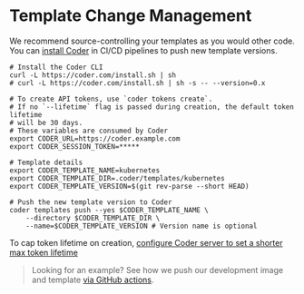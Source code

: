 # Template Change Management

We recommend source-controlling your templates as you would other
code. You can [install Coder](../install/) in CI/CD pipelines to push new
template versions.

```console
# Install the Coder CLI
curl -L https://coder.com/install.sh | sh
# curl -L https://coder.com/install.sh | sh -s -- --version=0.x

# To create API tokens, use `coder tokens create`.
# If no `--lifetime` flag is passed during creation, the default token lifetime
# will be 30 days.
# These variables are consumed by Coder
export CODER_URL=https://coder.example.com
export CODER_SESSION_TOKEN=*****

# Template details
export CODER_TEMPLATE_NAME=kubernetes
export CODER_TEMPLATE_DIR=.coder/templates/kubernetes
export CODER_TEMPLATE_VERSION=$(git rev-parse --short HEAD)

# Push the new template version to Coder
coder templates push --yes $CODER_TEMPLATE_NAME \
    --directory $CODER_TEMPLATE_DIR \
    --name=$CODER_TEMPLATE_VERSION # Version name is optional
```

To cap token lifetime on creation, [configure Coder server to set a
shorter max token lifetime](../cli/server.md#--max-token-lifetime)

> Looking for an example? See how we push our development image and
> template [via GitHub
> actions](https://github.com/coder/coder/blob/main/.github/workflows/dogfood.yaml).
